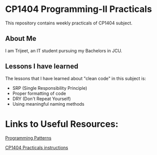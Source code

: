# CP1404 Programming-II Practicals

This repository contains weekly practicals of CP1404 subject.

## About Me

I am Trijeet, an IT student pursuing my Bachelors in JCU.

## Lessons I have learned

The lessons that I have learned about "clean code" in this subject is:

* SRP (Single Responsibility Principle)
* Proper formatting of code
* DRY (Don't Repeat Yourself)
* Using meaningful naming methods

# Links to Useful Resources:

[Programming Patterns](https://github.com/CP1404/Starter/wiki/Programming-Patterns)

[CP1404 Practicals instructions](https://github.com/CP1404/Practicals)